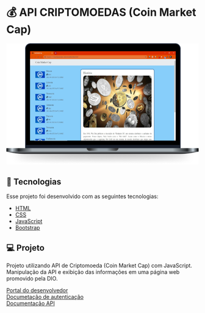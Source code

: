 # :moneybag:  API CRIPTOMOEDAS (Coin Market Cap)

<img src="./images/criptomoedas.png"  alt="display_page_web">

## 🚀 Tecnologias

Esse projeto foi desenvolvido com as seguintes tecnologias:

- [HTML](https://developer.mozilla.org/pt-BR/docs/Web/HTML)
- [CSS](https://developer.mozilla.org/pt-BR/docs/Web/CSS)
- [JavaScript](https://developer.mozilla.org/pt-BR/docs/Web/JavaScript)
- [Bootstrap](https://getbootstrap.com/)

## 💻 Projeto

Projeto utilizando API de Criptomoeda (Coin Market Cap) com JavaScript. Manipulação da API e exibição das informações em uma página web promovido pela DIO.

[Portal do desenvolvedor](https://pro.coinmarketcap.com/account) <br>
[Documetação de autenticação](https://coinmarketcap.com/api/documentation/v1/#section/Authentication) <br>
[Documentação API](https://coinmarketcap.com/api/documentation/v1/#) <br>
